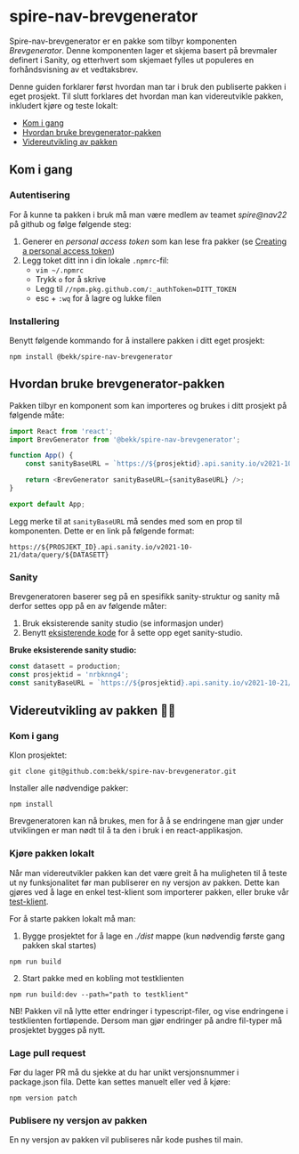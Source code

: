 # spire-nav-brevgenerator

Spire-nav-brevgenerator er en pakke som tilbyr komponenten _Brevgenerator_. Denne komponenten lager et skjema basert på brevmaler definert i Sanity, og etterhvert som skjemaet fylles ut populeres en forhåndsvisning av et vedtaksbrev.

Denne guiden forklarer først hvordan man tar i bruk den publiserte pakken i eget prosjekt. Til slutt forklares det hvordan man kan videreutvikle pakken, inkludert kjøre og teste lokalt:

-   [Kom i gang](#kom-i-gang)
-   [Hvordan bruke brevgenerator-pakken](#hvordan-bruke-brevgenerator-pakken)
-   [Videreutvikling av pakken](#videreutvikling-av-pakken)

<a name="kom-i-gang"></a>

## Kom i gang

### Autentisering

For å kunne ta pakken i bruk må man være medlem av teamet _spire@nav22_ på github og følge følgende steg:

1. Generer en _personal access token_ som kan lese fra pakker (se [Creating a personal access token](https://docs.github.com/en/enterprise-server@3.4/authentication/keeping-your-account-and-data-secure/creating-a-personal-access-token#creating-a-token))
2. Legg toket ditt inn i din lokale `.npmrc`-fil:
    - `vim ~/.npmrc`
    - Trykk `o` for å skrive
    - Legg til `//npm.pkg.github.com/:_authToken=DITT_TOKEN`
    - esc + `:wq` for å lagre og lukke filen

### Installering

Benytt følgende kommando for å installere pakken i ditt eget prosjekt:

```
npm install @bekk/spire-nav-brevgenerator
```

<a name="hvordan-bruke-brevgenerator-pakken"></a>

## Hvordan bruke brevgenerator-pakken

Pakken tilbyr en komponent som kan importeres og brukes i ditt prosjekt på følgende måte:

```javascript
import React from 'react';
import BrevGenerator from '@bekk/spire-nav-brevgenerator';

function App() {
    const sanityBaseURL = `https://${prosjektid}.api.sanity.io/v2021-10-21/data/query/${datasett}`;

    return <BrevGenerator sanityBaseURL={sanityBaseURL} />;
}

export default App;
```

Legg merke til at `sanityBaseURL` må sendes med som en prop til komponenten. Dette er en link på følgende format:

```
https://${PROSJEKT_ID}.api.sanity.io/v2021-10-21/data/query/${DATASETT}
```

### Sanity

Brevgeneratoren baserer seg på en spesifikk sanity-struktur og sanity må derfor settes opp på en av følgende måter:

1. Bruk eksisterende sanity studio (se informasjon under)
2. Benytt [eksisterende kode](https://github.com/bekk/spire-nav-sanity) for å sette opp eget sanity-studio.

**Bruke eksisterende sanity studio:**

```javascript
const datasett = production;
const prosjektid = 'nrbknng4';
const sanityBaseURL = `https://${prosjektid}.api.sanity.io/v2021-10-21/data/query/${datasett}`;
```

<a name="videreutvikling-av-pakken"></a>

## Videreutvikling av pakken 👩‍💻

### Kom i gang

Klon prosjektet:

```
git clone git@github.com:bekk/spire-nav-brevgenerator.git
```

Installer alle nødvendige pakker:

```
npm install
```

Brevgeneratoren kan nå brukes, men for å å se endringene man gjør under utviklingen er man nødt til å ta den i bruk i en react-applikasjon.

### Kjøre pakken lokalt

Når man videreutvikler pakken kan det være greit å ha muligheten til å teste ut ny funksjonalitet før man publiserer en ny versjon av pakken. Dette kan gjøres ved å lage en enkel test-klient som importerer pakken, eller bruke vår [test-klient](https://github.com/bekk/spire-nav-klient).

For å starte pakken lokalt må man:

1. Bygge prosjektet for å lage en _./dist_ mappe (kun nødvendig første gang pakken skal startes)

```
npm run build
```

2. Start pakke med en kobling mot testklienten

```
npm run build:dev --path="path to testklient"
```

NB! Pakken vil nå lytte etter endringer i typescript-filer, og vise endringene i testklienten fortløpende. Dersom man gjør endringer på andre fil-typer må prosjektet bygges på nytt.

### Lage pull request

Før du lager PR må du sjekke at du har unikt versjonsnummer i package.json fila. Dette kan settes manuelt eller ved å kjøre:

```
npm version patch
```

### Publisere ny versjon av pakken

En ny versjon av pakken vil publiseres når kode pushes til main.
